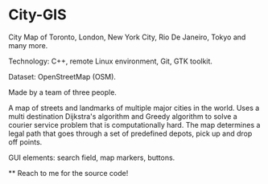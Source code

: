 # City-GIS

City Map of Toronto, London, New York City, Rio De Janeiro, Tokyo and many more.

Technology: C++, remote Linux environment, Git, GTK toolkit.

Dataset: OpenStreetMap (OSM).

Made by a team of three people.

A map of streets and landmarks of multiple major cities in the world. Uses a multi destination Dijkstra's algorithm and Greedy algorithm to solve a courier service problem that is computationally hard. The map determines a legal path that goes through a set of predefined depots, pick up and drop off points.	

GUI elements: search field, map markers, buttons. 					

** Reach to me for the source code!
